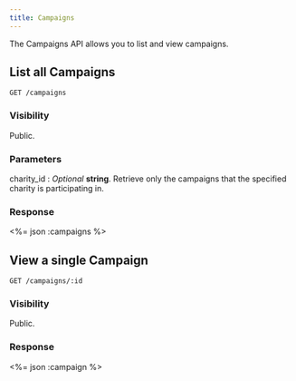 ```yaml
---
title: Campaigns
---
```


The Campaigns API allows you to list and view campaigns.

## List all Campaigns

    GET /campaigns

### Visibility

Public.

### Parameters

charity_id
: _Optional_ **string**. Retrieve only the campaigns that the specified
charity is participating in.

### Response

<%= json :campaigns %>

## View a single Campaign

    GET /campaigns/:id

### Visibility

Public.

### Response

<%= json :campaign %>
